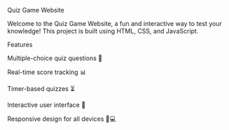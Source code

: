 Quiz Game Website

Welcome to the Quiz Game Website, a fun and interactive way to test your knowledge! This project is built using HTML, CSS, and JavaScript.

Features

Multiple-choice quiz questions 🎯

Real-time score tracking 📊

Timer-based quizzes ⏳

Interactive user interface 🎨

Responsive design for all devices 📱💻
